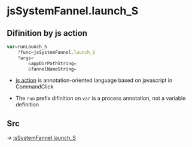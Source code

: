 # jsSystemFannel.launch_S

## Difinition by js action

```js.js
var=runLaunch_S
	?func=jsSystemFannel.launch_S
	?args=
		&appDirPathString=
		&fannelNameString=
```

- [js action](#) is annotation-oriented language based on javascript in CommandClick

- The `run` prefix difinition on `var` is a process annotation, not a variable definition

## Src

-> [jsSystemFannel.launch_S](https://github.com/puutaro/CommandClick/blob/master/app/src/main/java/com/puutaro/commandclick/fragment_lib/terminal_fragment/js_interface/system/JsSystemFannel.kt#L11)


